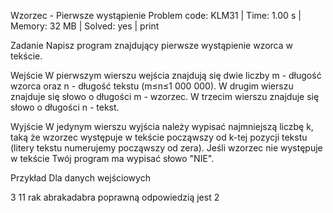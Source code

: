 Wzorzec - Pierwsze wystąpienie
Problem code: KLM31 | Time: 1.00 s | Memory: 32 MB | Solved: yes | print

Zadanie
Napisz program znajdujący pierwsze wystąpienie wzorca w tekście.

Wejście
W pierwszym wierszu wejścia znajdują się dwie liczby m - długość wzorca oraz n - długość tekstu (m≤n≤1 000 000).
W drugim wierszu znajduje się słowo o długości m - wzorzec.
W trzecim wierszu znajduje się słowo o długości n - tekst.

Wyjście
W jedynym wierszu wyjścia należy wypisać najmniejszą liczbę k, taką że wzorzec występuje w tekście począwszy od k-tej pozycji tekstu (litery tekstu numerujemy począwszy od zera). Jeśli wzorzec nie występuje w tekście Twój program ma wypisać słowo "NIE".

Przykład
Dla danych wejściowych

3 11
rak
abrakadabra
poprawną odpowiedzią jest
2
